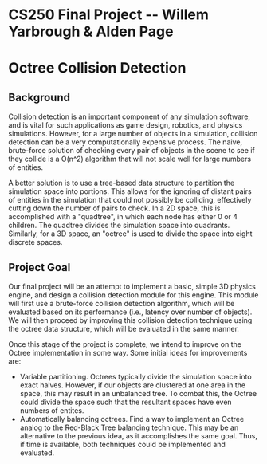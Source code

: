 # CS250 Final Project -- Willem Yarbrough & Alden Page
# Octree Collision Detection

## Background
Collision detection is an important component of any simulation software, and is
vital for such applications as game design, robotics, and physics simulations.
However, for a large number of objects in a simulation, collision detection can
be a very computationally expensive process. The naive, brute-force solution of
checking every pair of objects in the scene to see if they collide is a O(n^2)
algorithm that will not scale well for large numbers of entities.

A better solution is to use a tree-based data structure to partition the
simulation space into portions. This allows for the ignoring of distant pairs of
entities in the simulation that could not possibly be colliding, effectively
cutting down the number of pairs to check.  In a 2D space, this is accomplished
with a "quadtree", in which each node has either 0 or 4 children. The quadtree
divides the simulation space into quadrants. Similarly, for a 3D space, an
"octree" is used to divide the space into eight discrete spaces.

## Project Goal
Our final project will be an attempt to implement a basic, simple 3D physics
engine, and design a collision detection module for this engine. This module
will first use a brute-force collision detection algorithm, which will be
evaluated based on its performance (i.e., latency over number of objects).
We will then proceed by improving this collision detection technique using the
octree data structure, which will be evaluated in the same manner.

Once this stage of the project is complete, we intend to improve on the
Octree implementation in some way. Some initial ideas for improvements are:

- Variable partitioning. Octrees typically divide the simulation space into
  exact halves. However, if our objects are clustered at one area in the
  space, this may result in an unbalanced tree. To combat this, the Octree could
  divide the space such that the resultant spaces have even numbers of
  entites.
- Automatically balancing octrees. Find a way to implement an Octree analog to
  the Red-Black Tree balancing technique. This may be an alternative to the
  previous idea, as it accomplishes the same goal. Thus, if time is available,
  both techniques could be implemented and evaluated.
